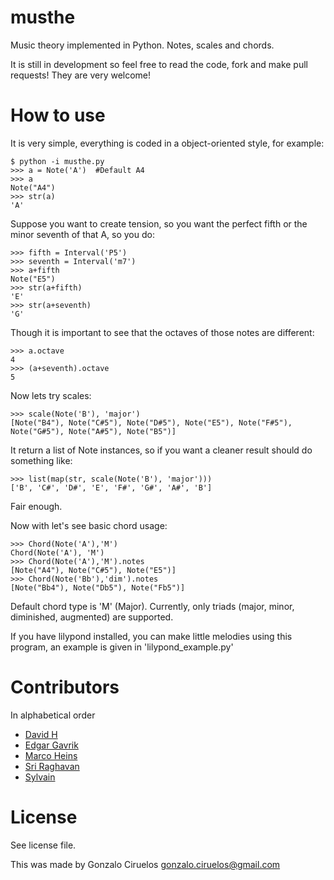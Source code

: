 musthe
======

Music theory implemented in Python. Notes, scales and chords.

It is still in development so feel free to read the code, fork and make pull requests! They are very welcome!


How to use
==========

It is very simple, everything is coded in a object-oriented style, for example:

    $ python -i musthe.py
    >>> a = Note('A')  #Default A4
    >>> a
    Note("A4")
    >>> str(a)
    'A'



Suppose you want to create tension, so you want the perfect fifth or the minor seventh of that A, so you do:

    >>> fifth = Interval('P5')
    >>> seventh = Interval('m7')
    >>> a+fifth
    Note("E5")
    >>> str(a+fifth)
    'E'
    >>> str(a+seventh)
    'G'

Though it is important to see that the octaves of those notes are different:

    >>> a.octave
    4
    >>> (a+seventh).octave
    5

Now lets try scales:

    >>> scale(Note('B'), 'major')
    [Note("B4"), Note("C#5"), Note("D#5"), Note("E5"), Note("F#5"), Note("G#5"), Note("A#5"), Note("B5")]

It return a list of Note instances, so if you want a cleaner result should do something like:

    >>> list(map(str, scale(Note('B'), 'major')))
    ['B', 'C#', 'D#', 'E', 'F#', 'G#', 'A#', 'B']
    
Fair enough.

Now with let's see basic chord usage:

	>>> Chord(Note('A'),'M')
	Chord(Note('A'), 'M')
	>>> Chord(Note('A'),'M').notes
	[Note("A4"), Note("C#5"), Note("E5")]
	>>> Chord(Note('Bb'),'dim').notes
	[Note("Bb4"), Note("Db5"), Note("Fb5")]

Default chord type is 'M' (Major). Currently, only triads (major, minor, diminished, augmented) are supported.



If you have lilypond installed, you can make little melodies using this program, an example is given in 'lilypond_example.py'


Contributors
============

In alphabetical order

* [David H](http://github.com/bobthenameless)
* [Edgar Gavrik](https://github.com/edgarasg)
* [Marco Heins](https://github.com/barrio)
* [Sri Raghavan](https://github.com/srir)
* [Sylvain](https://github.com/SylvainDe)


License
=======

See license file.

This was made by Gonzalo Ciruelos <gonzalo.ciruelos@gmail.com>


